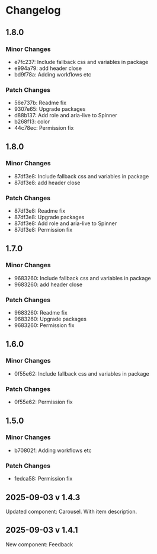 # Changelog

## 1.8.0

### Minor Changes

- e7fc237: Include fallback css and variables in package
- e994a79: add header close
- bd9f78a: Adding workflows etc

### Patch Changes

- 56e737b: Readme fix
- 9307e65: Upgrade packages
- d88b137: Add role and aria-live to Spinner
- b268f13: color
- 44c78ec: Permission fix

## 1.8.0

### Minor Changes

- 87df3e8: Include fallback css and variables in package
- 87df3e8: add header close

### Patch Changes

- 87df3e8: Readme fix
- 87df3e8: Upgrade packages
- 87df3e8: Add role and aria-live to Spinner
- 87df3e8: Permission fix

## 1.7.0

### Minor Changes

- 9683260: Include fallback css and variables in package
- 9683260: add header close

### Patch Changes

- 9683260: Readme fix
- 9683260: Upgrade packages
- 9683260: Permission fix

## 1.6.0

### Minor Changes

- 0f55e62: Include fallback css and variables in package

### Patch Changes

- 0f55e62: Permission fix

## 1.5.0

### Minor Changes

- b70802f: Adding workflows etc

### Patch Changes

- 1edca58: Permission fix

## 2025-09-03 v 1.4.3

Updated component: Carousel. With item description.

## 2025-09-03 v 1.4.1

New component: Feedback
